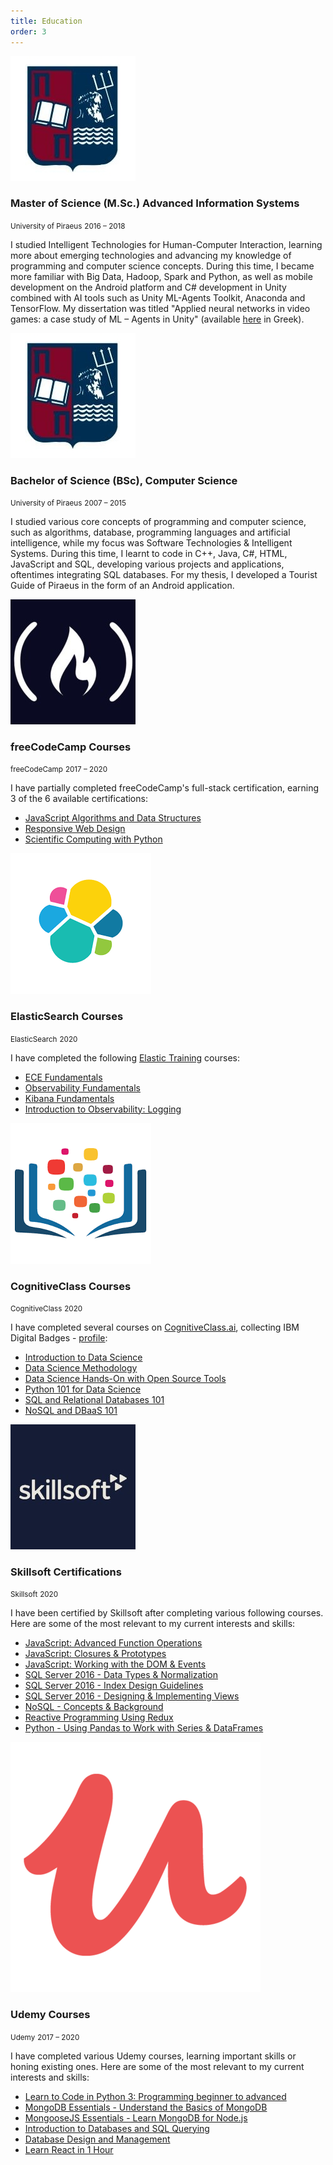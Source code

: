 ```yaml
---
title: Education
order: 3
---
```


<div class="flex mt-4">
  <div class="w-20 flex-grow-0 flex-shrink-0 media-col pt-2"><img src="./unipi.png" /></div>
  <div>
  <h3 class="text-2xl">Master of Science (M.Sc.) Advanced Information Systems</h3>
  <small class="text-xs block text-gray-700">University of Piraeus</small>
  <small class="text-xs block text-gray-700 mb-4">2016 – 2018</small>
  </div>
</div>

I studied Intelligent Technologies for Human-Computer Interaction, learning more about emerging technologies and advancing my knowledge of programming and computer science concepts. During this time, I became more familiar with Big Data, Hadoop, Spark and Python, as well as mobile development on the Android platform and C# development in Unity combined with AI tools such as Unity ML-Agents Toolkit, Anaconda and TensorFlow. My dissertation was titled "Applied neural networks in video games: a case study of ML – Agents in Unity" (available [here](http://dione.lib.unipi.gr/xmlui/bitstream/handle/unipi/11835/maciohsek_16018.pdf?sequence=1&isAllowed=y) in Greek).

<div class="flex mt-12">
  <div class="w-20 flex-grow-0 flex-shrink-0 media-col pt-2"><img src="./unipi.png" /></div>
  <div>
  <h3 class="text-2xl">Bachelor of Science (BSc), Computer Science</h3>
  <small class="text-xs block text-gray-700">University of Piraeus</small>
  <small class="text-xs block text-gray-700 mb-4">2007 – 2015</small>
  </div>
</div>

I studied various core concepts of programming and computer science, such as algorithms, database, programming languages and artificial intelligence, while my focus was Software Technologies & Intelligent Systems. During this time, I learnt to code in C++, Java, C#, HTML, JavaScript and SQL, developing various projects and applications, oftentimes integrating SQL databases. For my thesis, I developed a Tourist Guide of Piraeus in the form of an Android application.

<div class="flex mt-12">
  <div class="w-20 flex-grow-0 flex-shrink-0 media-col pt-2"><img src="./code_camp.jpg" /></div>
  <div>
  <h3 class="text-2xl">freeCodeCamp Courses</h3>
  <small class="text-xs block text-gray-700">freeCodeCamp</small>
  <small class="text-xs block text-gray-700 mb-4">2017 – 2020</small>
  </div>  
</div>

I have partially completed freeCodeCamp's full-stack certification, earning 3 of the 6 available certifications:

- [JavaScript Algorithms and Data Structures](https://www.freecodecamp.org/certification/trinityyi/javascript-algorithms-and-data-structures)
- [Responsive Web Design](https://www.freecodecamp.org/certification/trinityyi/responsive-web-design)
- [Scientific Computing with Python](https://www.freecodecamp.org/certification/trinityyi/scientific-computing-with-python-v7)

<div class="flex mt-12">
  <div class="w-20 flex-grow-0 flex-shrink-0 media-col pt-2"><img src="./elastic.png" /></div>
  <div>
  <h3 class="text-2xl">ElasticSearch Courses</h3>
  <small class="text-xs block text-gray-700">ElasticSearch</small>
  <small class="text-xs block text-gray-700 mb-4">2020</small>
  </div>  
</div>

I have completed the following [Elastic Training](https://www.elastic.co/training/) courses:
- [ECE Fundamentals](https://www.elastic.co/training/ece-fundamentals)
- [Observability Fundamentals](https://www.elastic.co/training/observability-fundamentals)
- [Kibana Fundamentals](https://www.elastic.co/training/kibana-fundamentals)
- [Introduction to Observability: Logging](https://www.elastic.co/training/introduction-to-observability---logging)

<div class="flex mt-12">
  <div class="w-20 flex-grow-0 flex-shrink-0 media-col pt-2"><img src="./CognitiveClass.png" /></div>
  <div>
  <h3 class="text-2xl">CognitiveClass Courses</h3>
  <small class="text-xs block text-gray-700">CognitiveClass</small>
  <small class="text-xs block text-gray-700 mb-4">2020</small>
  </div>  
</div>

I have completed several courses on [CognitiveClass.ai](https://cognitiveclass.ai/), collecting IBM Digital Badges - [profile](https://www.youracclaim.com/users/isabelle-maciohsek):
- [Introduction to Data Science](https://courses.cognitiveclass.ai/certificates/aabca5437d4545898b8864621efc69a2)
- [Data Science Methodology](https://courses.cognitiveclass.ai/certificates/48e43dcf20944000ab6bb57272f10565)
- [Data Science Hands-On with Open Source Tools](https://courses.cognitiveclass.ai/certificates/72cb65a6f23d439cb39dfae57189b9f4)
- [Python 101 for Data Science](https://courses.cognitiveclass.ai/certificates/f78d1a1c0a54475390839a1a81e9af7f)
- [SQL and Relational Databases 101](https://courses.cognitiveclass.ai/certificates/4811b57529ea4b40874d7335cfef4ee5)
- [NoSQL and DBaaS 101](https://courses.cognitiveclass.ai/certificates/9bb8a12dc1c747db9b7a837abbcf44a2)

<div class="flex mt-12">
  <div class="w-20 flex-grow-0 flex-shrink-0 media-col pt-2"><img src="./skillsoft.jpg" /></div>
  <div>
  <h3 class="text-2xl">Skillsoft Certifications</h3>
  <small class="text-xs block text-gray-700">Skillsoft</small>
  <small class="text-xs block text-gray-700 mb-4">2020</small>
  </div>  
</div>

I have been certified by Skillsoft after completing various following courses. Here are some of the most relevant to my current interests and skills:

- [JavaScript: Advanced Function Operations](https://www2.skillsoft.com/percipio-categories/javascript-core-concepts/)
- [JavaScript: Closures & Prototypes](https://www2.skillsoft.com/percipio-categories/javascript-core-concepts/)
- [JavaScript: Working with the DOM & Events](https://www2.skillsoft.com/percipio-categories/javascript-core-concepts/)
- [SQL Server 2016 - Data Types & Normalization](https://www2.skillsoft.com/percipio-categories/mcsa-sql-2016-database-development/)
- [SQL Server 2016 - Index Design Guidelines](https://www2.skillsoft.com/percipio-categories/mcsa-sql-2016-database-development/)
- [SQL Server 2016 - Designing & Implementing Views](https://www2.skillsoft.com/percipio-categories/mcsa-sql-2016-database-development/)
- [NoSQL - Concepts & Background](https://www2.skillsoft.com/percipio-categories/nosql/)
- [Reactive Programming Using Redux](https://www2.skillsoft.com/percipio-categories/react/)
- [Python - Using Pandas to Work with Series & DataFrames](https://www2.skillsoft.com/percipio-categories/data-science-track-1-data-analyst/?technology=python-3)

<div class="flex mt-12">
  <div class="w-20 flex-grow-0 flex-shrink-0 media-col pt-2"><img src="./udemy.png" /></div>
  <div>
  <h3 class="text-2xl">Udemy Courses</h3>
  <small class="text-xs block text-gray-700">Udemy</small>
  <small class="text-xs block text-gray-700 mb-4">2017 – 2020</small>
  </div>
</div>

I have completed various Udemy courses, learning important skills or honing existing ones. Here are some of the most relevant to my current interests and skills: 

- [Learn to Code in Python 3: Programming beginner to advanced](https://www.udemy.com/course/learn-python-programming-a-step-by-step-course-to-beginners/)
- [MongoDB Essentials - Understand the Basics of MongoDB](https://www.udemy.com/course/mongodb-essentials/)
- [MongooseJS Essentials - Learn MongoDB for Node.js](https://www.udemy.com/course/mongoosejs-essentials/)
- [Introduction to Databases and SQL Querying](https://www.udemy.com/course/introduction-to-databases-and-sql-querying/)
- [Database Design and Management](https://www.udemy.com/course/database-design-and-management/)
- [Learn React in 1 Hour](https://www.udemy.com/course/learn-react-in-1-hour/)
